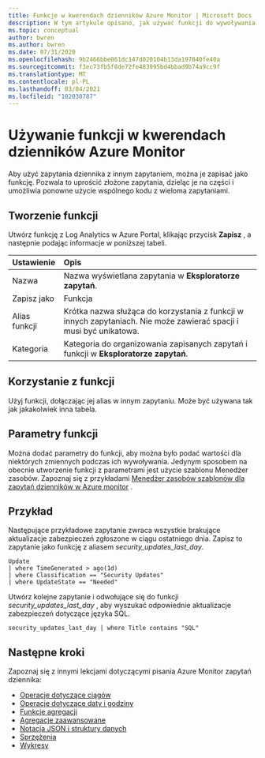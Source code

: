 ```yaml
---
title: Funkcje w kwerendach dzienników Azure Monitor | Microsoft Docs
description: W tym artykule opisano, jak używać funkcji do wywoływania zapytania z innego zapytania dziennika w Azure Monitor.
ms.topic: conceptual
author: bwren
ms.author: bwren
ms.date: 07/31/2020
ms.openlocfilehash: 9b2466bbe061dc147d020104b13da197840fe40a
ms.sourcegitcommit: f3ec73fb5f8de72fe483995bd4bbad9b74a9cc9f
ms.translationtype: MT
ms.contentlocale: pl-PL
ms.lasthandoff: 03/04/2021
ms.locfileid: "102030787"
---
```

# <a name="using-functions-in-azure-monitor-log-queries"></a>Używanie funkcji w kwerendach dzienników Azure Monitor

Aby użyć zapytania dziennika z innym zapytaniem, można je zapisać jako funkcję. Pozwala to uprościć złożone zapytania, dzieląc je na części i umożliwia ponowne użycie wspólnego kodu z wieloma zapytaniami.

## <a name="create-a-function"></a>Tworzenie funkcji

Utwórz funkcję z Log Analytics w Azure Portal, klikając przycisk **Zapisz** , a następnie podając informacje w poniższej tabeli.

| Ustawienie | Opis |
|:---|:---|
| Nazwa           | Nazwa wyświetlana zapytania w **Eksploratorze zapytań**. |
| Zapisz jako        | Funkcja |
| Alias funkcji | Krótka nazwa służąca do korzystania z funkcji w innych zapytaniach. Nie może zawierać spacji i musi być unikatowa. |
| Kategoria       | Kategoria do organizowania zapisanych zapytań i funkcji w **Eksploratorze zapytań**. |




## <a name="use-a-function"></a>Korzystanie z funkcji
Użyj funkcji, dołączając jej alias w innym zapytaniu. Może być używana tak jak jakakolwiek inna tabela.

## <a name="function-parameters"></a>Parametry funkcji 
Można dodać parametry do funkcji, aby można było podać wartości dla niektórych zmiennych podczas ich wywoływania. Jedynym sposobem na obecnie utworzenie funkcji z parametrami jest użycie szablonu Menedżer zasobów. Zapoznaj się z przykładami [Menedżer zasobów szablonów dla zapytań dzienników w Azure monitor](./resource-manager-log-queries.md#parameterized-function) .

## <a name="example"></a>Przykład
Następujące przykładowe zapytanie zwraca wszystkie brakujące aktualizacje zabezpieczeń zgłoszone w ciągu ostatniego dnia. Zapisz to zapytanie jako funkcję z aliasem _security_updates_last_day_. 

```Kusto
Update
| where TimeGenerated > ago(1d) 
| where Classification == "Security Updates" 
| where UpdateState == "Needed"
```

Utwórz kolejne zapytanie i odwołujące się do funkcji _security_updates_last_day_ , aby wyszukać odpowiednie aktualizacje zabezpieczeń dotyczące języka SQL.

```Kusto
security_updates_last_day | where Title contains "SQL"
```

## <a name="next-steps"></a>Następne kroki
Zapoznaj się z innymi lekcjami dotyczącymi pisania Azure Monitor zapytań dziennika:

- [Operacje dotyczące ciągów](/azure/data-explorer/kusto/query/samples?&pivots=azuremonitor#string-operations)
- [Operacje dotyczące daty i godziny](/azure/data-explorer/kusto/query/samples?&pivots=azuremonitor#date-and-time-operations)
- [Funkcje agregacji](/azure/data-explorer/kusto/query/samples?&pivots=azuremonitor#aggregations)
- [Agregacje zaawansowane](/azure/data-explorer/write-queries#advanced-aggregations)
- [Notacja JSON i struktury danych](/azure/data-explorer/kusto/query/samples?&pivots=azuremonitor#json-and-data-structures)
- [Sprzężenia](/azure/data-explorer/kusto/query/samples?&pivots=azuremonitor#joins)
- [Wykresy](/azure/data-explorer/kusto/query/samples?&pivots=azuremonitor#charts)